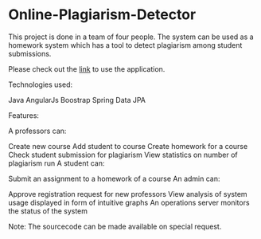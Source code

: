# Online-Plagiarism-Detector

This project is done in a team of four people. The system can be used as a homework system which has a tool to detect plagiarism
among student submissions.

Please check out the [link](http://ec2-18-220-14-203.us-east-2.compute.amazonaws.com:8080/#/home) to use the application.


Technologies used:

Java
AngularJs
Boostrap
Spring Data JPA

Features:

A professors can:

Create new course
Add student to course
Create homework for a course
Check student submission for plagiarism
View statistics on number of plagiarism run
A student can:

Submit an assignment to a homework of a course
An admin can:

Approve registration request for new professors
View analysis of system usage displayed in form of intuitive graphs
An operations server monitors the status of the system


Note: The sourcecode can be made available on special request.
